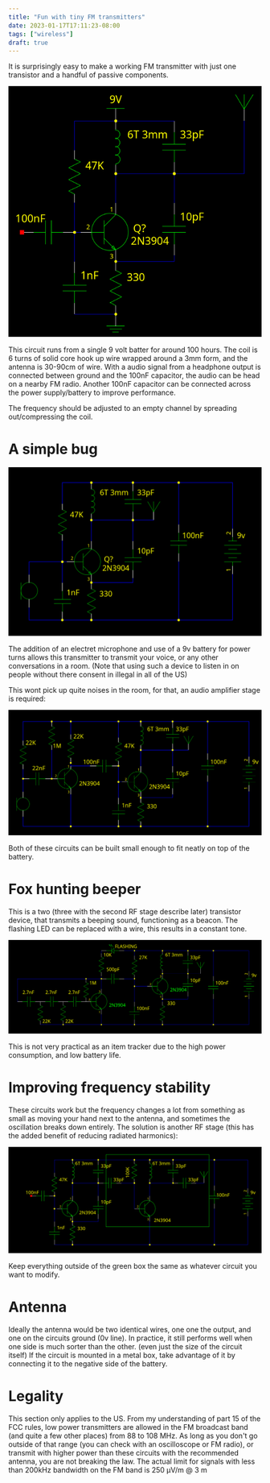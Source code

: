 ```yaml
---
title: "Fun with tiny FM transmitters"
date: 2023-01-17T17:11:23-08:00
tags: ["wireless"]
draft: true
---
```


It is surprisingly easy to make a working FM transmitter with just one transistor and a handful of passive components.

![Schematic diagram of a simple FM transmitter](base.png)

This circuit runs from a single 9 volt batter for around 100 hours.
The coil is 6 turns of solid core hook up wire wrapped around a 3mm form, and the antenna is 30-90cm of wire.
With a audio signal from a headphone output is connected between ground and the 100nF capacitor, the audio can be head on a nearby FM radio.
Another 100nF capacitor can be connected across the power supply/battery to improve performance.

The frequency should be adjusted to an empty channel by spreading out/compressing the coil.

# A simple bug

![Schematic diagram of transmitter with microphone](bug.png)

The addition of an electret microphone and use of a 9v battery for power turns allows this transmitter to transmit your voice, or any other conversations in a room.
(Note that using such a device to listen in on people without there consent in illegal in all of the US)

This wont pick up quite noises in the room, for that, an audio amplifier stage is required:

![Schematic diagram of a two transistor transmitter](bug2.png)

Both of these circuits can be built small enough to fit neatly on top of the battery.

# Fox hunting beeper

This is a two (three with the second RF stage describe later) transistor device, that transmits a beeping sound, functioning as a beacon.
The flashing LED can be replaced with a wire, this results in a constant tone.

![A schematic of a radio beacon](beacon.png)

This is not very practical as an item tracker due to the high power consumption, and low battery life.

# Improving frequency stability

These circuits work but the frequency changes a lot from something as small as moving your hand next to the antenna, and sometimes the oscillation breaks down entirely.
The solution is another RF stage (this has the added benefit of reducing radiated harmonics):

![A transmitter with with an RF stage for isolation and trf filter](trf.png)

Keep everything outside of the green box the same as whatever circuit you want to modify.

# Antenna

Ideally the antenna would be two identical wires, one one the output, and one on the circuits ground (0v line). 
In practice, it still performs well when one side is much sorter than the other. (even just the size of the circuit itself)
If the circuit is mounted in a metal box, take advantage of it by connecting it to the negative side of the battery.

# Legality

This section only applies to the US.
From my understanding of part 15 of the FCC rules, low power transmitters are allowed in the FM broadcast band (and quite a few other places) from 88 to 108 MHz.
As long as you don't go outside of that range (you can check with an oscilloscope or FM radio), or transmit with higher power than these circuits with the recommended antenna, you are not breaking the law.
The actual limit for signals with less than 200kHz bandwidth on the FM band is 250 µV/m @ 3 m
